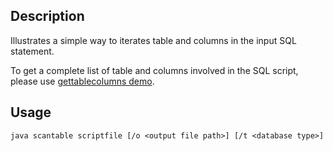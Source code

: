 ## Description
Illustrates a simple way to iterates table and columns in the input SQL statement.

To get a complete list of table and columns involved in the SQL script, please use [gettablecolumns demo](../gettablecolumns). 

## Usage
`java scantable scriptfile [/o <output file path>] [/t <database type>]`



